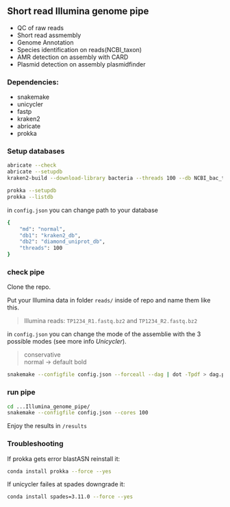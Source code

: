 ## Short read Illumina genome pipe

- QC of raw reads
- Short read assmembly
- Genome Annotation
- Species identification on reads(NCBI_taxon)
- AMR detection on assembly with CARD
- Plasmid detection on assembly plasmidfinder

### Dependencies:

- snakemake
- unicycler
- fastp
- kraken2
- abricate
- prokka

### Setup databases

```bash
abricate --check
abricate --setupdb
kraken2-build --download-library bacteria --threads 100 --db NCBI_bac_tax
```

```bash
prokka --setupdb
prokka --listdb  
```
in `config.json` you can change path to your database

```bash
{
	"md": "normal",
	"db1": "kraken2_db",
	"db2": "diamond_uniprot_db",
	"threads": 100
}
```

### check pipe

Clone the repo.

Put your Illumina data in folder `reads/` inside of repo and name them like this.

>Illumina reads: `TP1234_R1.fastq.bz2` and `TP1234_R2.fastq.bz2` 

in `config.json` you can change the mode of the assemblie with the 3 possible modes (see more info _Unicycler_).

> conservative   
normal  -> default 
bold

```bash
snakemake --configfile config.json --forceall --dag | dot -Tpdf > dag.pdf
```

### run pipe

```bash
cd ...Illumina_genome_pipe/
snakemake --configfile config.json --cores 100
```
Enjoy the results in `/results`


### Troubleshooting

If prokka gets error blastASN reinstall it:
```bash
conda install prokka --force --yes
```

If unicycler failes at spades downgrade it:
```bash
conda install spades=3.11.0 --force --yes
```
